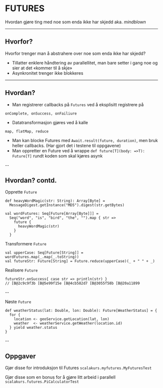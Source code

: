 # FUTURES #
Hvordan gjøre ting med noe som enda ikke har skjedd aka. *mindblown*

---

## Hvorfor? ##

Hvorfor trenger man å abstrahere over noe som enda ikke har skjedd?

- Tillatter enklere håndtering av parallellitet, man bare setter i gang noe og sier at det «kommer til å skje»
- Asynkronitet trenger ikke blokkeres

---

## Hvordan? ##

- Man registrerer callbacks på `Futures` ved å eksplisitt registrere på 
```
onComplete, onSuccess, onFailiure
```
- Datatransformasjon gjøres ved å kalle 
```
map, flatMap, reduce
```
- Man kan blocke Futures med `Await.result(future, duration)`, men bruk heller callbacks. (Har gjort det i testene til oppgavene)
- Man oppretter en Future ved å wrappe `def future[T](body: =>T): Future[T]` rundt koden som skal kjøres asynk

--

## Hvordan? contd. ##

Opprette `Future`
```
def heavyWordMagic(str: String): Array[Byte] = 
  MessageDigest.getInstance("MD5").digest(str.getBytes)

val wordFutures: Seq[Future[Array[Byte]]] = 
  Seq("word", "is", "bird", "the", "").map { str => 
    future {
      heavyWordMagic(str)
    }
  }
```

Transformere `Future`
```
val upperCase: Seq[Future[String]] = wordFutures.map(_.map(_.toString))
val futureStr: Future[String] = Future.reduce(upperCase)(_ + " " + _)
```

Realisere `Future`
```
futureStr.onSuccess{ case str => println(str) }
// [B@2c9c9f3b [B@5e99f15e [B@4cb582d7 [B@3055f58b [B@20a11899 
```

--

Nøste `Future`
```
def weatherStatus(lat: Double, lon: Double): Future[WeatherStatus] = {
  for {
    location <- geoService.getLocation(lat, lon)
    weather  <- weatherService.getWeather(location.id)
  } yield weather.status
}
```

--

## Oppgaver ##
Gjør disse for introduksjon til Futures
`scalakurs.myfutures.MyFuturesTest`

Gjør disse som en bonus for å gjøre litt arbeid i parallell
`scalakurs.futures.PiCalculatorTest`

